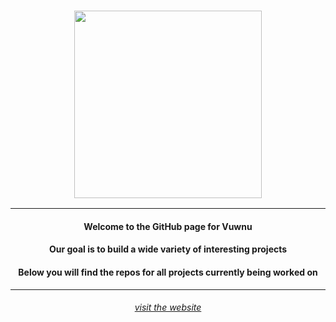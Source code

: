 <h3 align="center"><img src="https://i.imgur.com/FVXWhWC.png" width="300"></h3>
<hr>
<h4 align="center">Welcome to the GitHub page for Vuwnu</h4>
<h4 align="center">Our goal is to build a wide variety of interesting projects</h4>
<h4 align="center">Below you will find the repos for all projects currently being worked on</h4>
<hr>
<h6 align="center"><a href="https://vuwnu.com">visit the website</a></h6>
